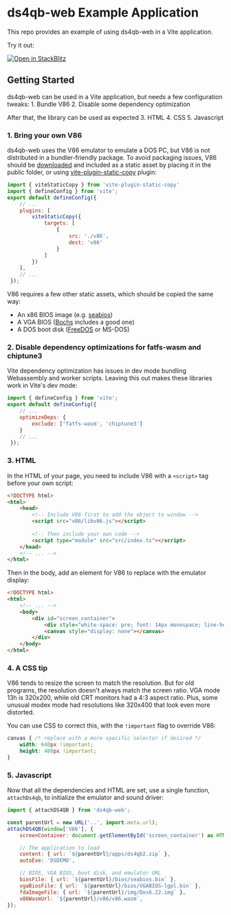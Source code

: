 # ds4qb-web Example Application

This repo provides an example of using ds4qb-web in a Vite application.

Try it out:

[![Open in StackBlitz](https://developer.stackblitz.com/img/open_in_stackblitz.svg)](https://stackblitz.com/github/parkertomatoes/ds4qb-web-example-vite)

## Getting Started

ds4qb-web can be used in a Vite application, but needs a few configuration tweaks:
    1. Bundle V86
    2. Disable some dependency optimization

After that, the library can be used as expected
    3. HTML
    4. CSS
    5. Javascript

### 1. Bring your own V86

ds4qb-web uses the V86 emulator to emulate a DOS PC, but V86 is not distributed in a bundler-friendly package. To avoid packaging issues, V86 should be [downloaded](https://github.com/copy/v86/releases/tag/latest) and included as a static asset by placing it in the public folder, or using [vite-plugin-static-copy](https://www.npmjs.com/package/vite-plugin-static-copy) plugin:
```js
import { viteStaticCopy } from 'vite-plugin-static-copy'
import { defineConfig } from 'vite';
export default defineConfig({
    // ...
    plugins: [
        viteStaticCopy({
            targets: [
                {
                    src: './v86',
                    dest: 'v86'
                }
            ]
        })
    ],
    // ...
 });
```

V86 requires a few other static assets, which should be copied the same way:
 * An x86 BIOS image (e.g. [seabios](https://github.com/coreboot/seabios))
 * A VGA BIOS ([Bochs](https://github.com/bochs-emu/VGABIOS) includes a good one)
 * A DOS boot disk ([FreeDOS](https://www.freedos.org/) or MS-DOS)

### 2. Disable dependency optimizations for fatfs-wasm and chiptune3

Vite dependency optimization has issues in dev mode bundling Webassembly and worker scripts. Leaving this out makes these libraries work in Vite's dev mode:

```js
import { defineConfig } from 'vite';
export default defineConfig({
    // ...
    optimizeDeps: {
        exclude: ['fatfs-wasm', 'chiptune3']
    }
    // ...
 });
```

### 3. HTML

In the HTML of your page, you need to include V86 with a `<script>` tag before your own script:

```html
<!DOCTYPE html>
<html>
    <head>
        <!-- Include V86 first to add the object to window -->
        <script src="v86/libv86.js"></script>
        
        <!-- Then include your own code -->
        <script type="module" src="src/index.ts"></script>
    </head>
    <!-- ... -->
</html>
```

Then in the body, add an element for V86 to replace with the emulator display:

```html
<!DOCTYPE html>
<html>
    <!-- ... -->
    <body>
        <div id="screen_container">
            <div style="white-space: pre; font: 14px monospace; line-height: 14px"></div>
            <canvas style="display: none"></canvas>
        </div>
    </body>
</html>
```

### 4. A CSS tip

V86 tends to resize the screen to match the resolution. But for old programs, the resolution doesn't always match the screen ratio. VGA mode 13h is 320x200, while old CRT monitors had a 4:3 aspect ratio. Plus, some unusual modex mode had resolutions like 320x400 that look even more distorted. 

You can use CSS to correct this, with the `!important` flag to override V86:
```css
canvas { /* replace with a more specific selector if desired */
    width: 640px !important;
    height: 480px !important;
}
```

### 5. Javascript

Now that all the dependencies and HTML are set, use a single function, `attachDs4qb`, to initialize the emulator and sound driver:

```js
import { attachDS4QB } from 'ds4qb-web';

const parentUrl = new URL('..', import.meta.url);
attachDS4QB(window['V86'], {
    screenContainer: document.getElementById('screen_container') as HTMLElement,

    // The application to load
    content: { url: `${parentUrl}/apps/ds4qb2.zip` },
    autoExe: 'DSDEMO',

    // BIOS, VGA BIOS, boot disk, and emulator URL
    biosFile: { url: `${parentUrl}/bios/seabios.bin` },
    vgaBiosFile: { url: `${parentUrl}/bios/VGABIOS-lgpl.bin` },
    fdaImageFile: { url: `${parentUrl}/img/Dos6.22.img` },
    v86WasmUrl: `${parentUrl}/v86/v86.wasm`,
});
```

